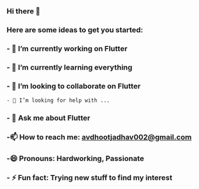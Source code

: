 ### Hi there 👋

<!--
**AvdhootJadhav/AvdhootJadhav** is a ✨ _special_ ✨ repository because its `README.md` (this file) appears on your GitHub profile. -->

### Here are some ideas to get you started:

### - 🔭 I’m currently working on Flutter
### - 🌱 I’m currently learning everything 
### - 👯 I’m looking to collaborate on Flutter
    - 🤔 I’m looking for help with ...
### - 💬 Ask me about Flutter
### -📫 How to reach me: avdhootjadhav002@gmail.com
### -😄 Pronouns: Hardworking, Passionate
### - ⚡ Fun fact: Trying new stuff to find my interest

